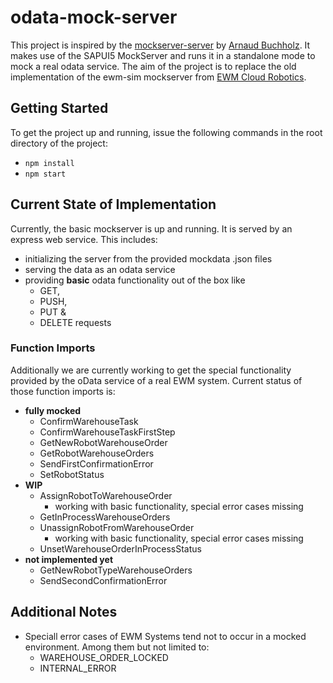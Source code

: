 # odata-mock-server
This project is inspired by the [mockserver-server](https://github.com/ArnaudBuchholz/mockserver-server) by [Arnaud Buchholz](https://github.com/ArnaudBuchholz).
It makes use of the SAPUI5 MockServer and runs it in a standalone mode to mock a real odata service.
The aim of the project is to replace the old implementation of the ewm-sim mockserver from [EWM Cloud Robotics](https://github.com/SAP/ewm-cloud-robotics).

## Getting Started
To get the project up and running, issue the following commands in the root directory of the project:
* `npm install`
* `npm start`

## Current State of Implementation
Currently, the basic mockserver is up and running. It is served by an express web service.
This includes:
* initializing the server from the provided mockdata .json files
* serving the data as an odata service
* providing **basic** odata functionality out of the box like
    * GET,
    * PUSH,
    * PUT &
    * DELETE
  requests

### Function Imports
Additionally we are currently working to get the special functionality provided by the oData service of a real EWM system.
Current status of those function imports is:
* **fully mocked**
    * ConfirmWarehouseTask
    * ConfirmWarehouseTaskFirstStep
    * GetNewRobotWarehouseOrder
    * GetRobotWarehouseOrders
    * SendFirstConfirmationError
    * SetRobotStatus
* **WIP**
    * AssignRobotToWarehouseOrder
        * working with basic functionality, special error cases missing
    * GetInProcessWarehouseOrders
    * UnassignRobotFromWarehouseOrder
        * working with basic functionality, special error cases missing
    * UnsetWarehouseOrderInProcessStatus
* **not implemented yet**
    * GetNewRobotTypeWarehouseOrders
    * SendSecondConfirmationError

## Additional Notes
* Speciall error cases of EWM Systems tend not to occur in a mocked environment. Among them but not limited to:
    * WAREHOUSE_ORDER_LOCKED
    * INTERNAL_ERROR